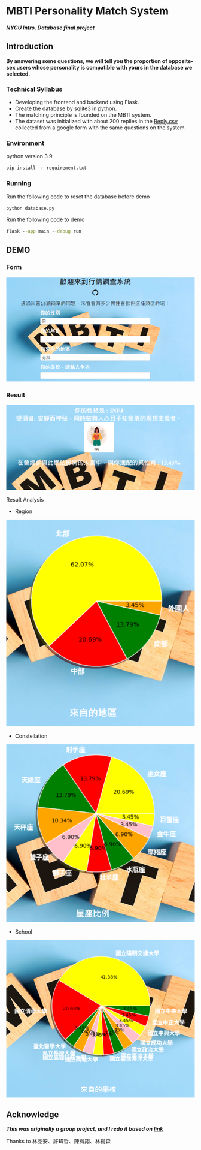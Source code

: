 # MBTI Personality Match System
***NYCU Intro. Database final project***

## Introduction
**By answering some questions, we will tell you the proportion of opposite-sex users whose personality is compatible with yours in the database we selected.**

### Technical Syllabus
* Developing the frontend and backend using Flask.
* Create the database by sqlite3 in python.
* The matching principle is founded on the MBTI system.
* The dataset was initialized with about 200 replies in the [Reply.csv](https://github.com/ailuropodaWu/NYCU-Intro-Database-Final-Project/blob/main/database/data/Reply.csv) collected from a google form with the same questions on the system.
### Environment
python version 3.9
```cmd
pip install -r requirement.txt
```
### Running  
Run the following code to reset the database before demo
```cmd
python database.py
```
Run the following code to demo
```cmd
flask --app main --debug run
```

## DEMO
### Form
![alt text](./asset/form_screenshot.png)

### Result
![alt text](./asset/result_screenshot.png)

Result Analysis
- Region

![region](./asset/region_analysis.png)
- Constellation

![constellation](./asset/constellation_analysis.png)
- School

![school](./asset/school_analysis.png)

## Acknowledge
***This was originally a group project, and I redo it based on*** [***link***](https://github.com/HaKkaz/NYCU-Introduction-to-Database-Systems)

Thanks to 林品安、許瑋哲、陳宥翔、林揚森  
